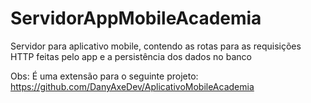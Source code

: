 # ServidorAppMobileAcademia
Servidor para aplicativo mobile, contendo as rotas para as requisições HTTP feitas pelo app e a persistência dos dados no banco

Obs: É uma extensão para o seguinte projeto: https://github.com/DanyAxeDev/AplicativoMobileAcademia
